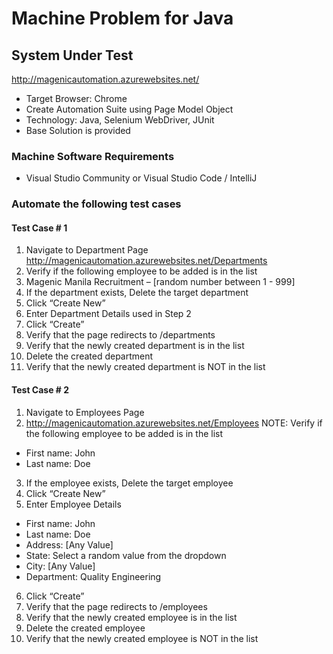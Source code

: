 # Machine Problem for Java


## System Under Test
http://magenicautomation.azurewebsites.net/

- Target Browser: Chrome
- Create Automation Suite using Page Model Object
- Technology: Java, Selenium WebDriver, JUnit
- Base Solution is provided

### Machine Software Requirements
- Visual Studio Community or Visual Studio Code / IntelliJ


### Automate the following test cases

#### Test Case # 1
1. Navigate to Department Page
   http://magenicautomation.azurewebsites.net/Departments
2. Verify if the following employee to be added is in the list
3. Magenic Manila Recruitment – [random number between 1 - 999]
4. If the department exists, Delete the target department
5. Click “Create New”
6. Enter Department Details used in Step 2
7. Click “Create”
8. Verify that the page redirects to /departments
9. Verify that the newly created department is in the list
10. Delete the created department
11. Verify that the newly created department is NOT in the list

#### Test Case # 2
1. Navigate to Employees Page
2. http://magenicautomation.azurewebsites.net/Employees
   NOTE: Verify if the following employee to be added is in the list
- First name: John
- Last name: Doe
3. If the employee exists, Delete the target employee
4. Click “Create New”
5. Enter Employee Details
- First name: John
- Last name: Doe
- Address: [Any Value]
- State: Select a random value from the dropdown
- City: [Any Value]
- Department: Quality Engineering
6. Click “Create”
7. Verify that the page redirects to /employees
8. Verify that the newly created employee is in the list
9. Delete the created employee
10. Verify that the newly created employee is NOT in the list